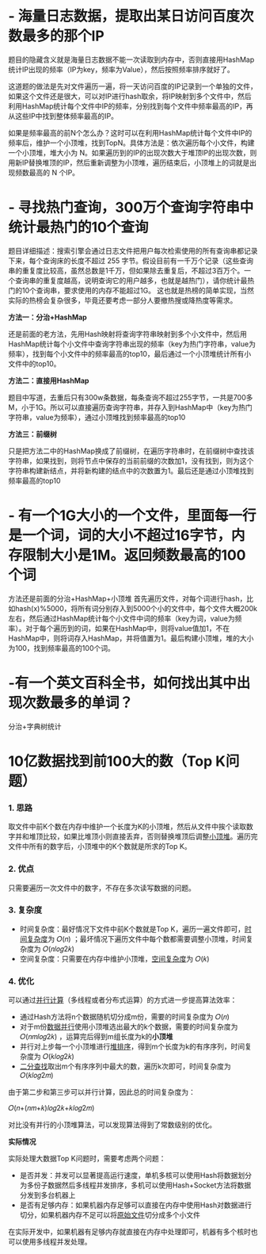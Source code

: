 # - 海量日志数据，提取出某日访问百度次数最多的那个IP

题目的隐藏含义就是海量日志数据不能一次读取到内存中，否则直接用HashMap统计IP出现的频率（IP为key，频率为Value），然后按照频率排序就好了。

 这道题的做法是先对文件遍历一遍，将一天访问百度的IP记录到一个单独的文件，如果这个文件还是很大，可以对IP进行hash取余，将IP映射到多个文件中，然后利用HashMap统计每个文件中IP的频率，分别找到每个文件中频率最高的IP，再从这些IP中找到整体频率最高的IP。

 如果是频率最高的前N个怎么办？这时可以在利用HashMap统计每个文件中IP的频率后，维护一个小顶堆，找到TopN。具体方法是：依次遍历每个小文件，构建一个小顶堆，堆大小为 N。如果遍历到的IP的出现次数大于堆顶IP的出现次数，则用新IP替换堆顶的IP，然后重新调整为小顶堆，遍历结束后，小顶堆上的词就是出现频数最高的 N 个IP。

# - 寻找热门查询，300万个查询字符串中统计最热门的10个查询

题目详细描述：搜索引擎会通过日志文件把用户每次检索使用的所有查询串都记录下来，每个查询床的长度不超过 255 字节。假设目前有一千万个记录（这些查询串的重复度比较高，虽然总数是1千万，但如果除去重复后，不超过3百万个。一个查询串的重复度越高，说明查询它的用户越多，也就是越热门），请你统计最热门的10个查询串，要求使用的内存不能超过1G。 这也就是热榜的简单实现，当然实际的热榜会复杂很多，毕竟还要考虑一部分人要撤热搜或降热度等需求。

**方法一：分治+HashMap** 

还是前面的老方法，先用Hash映射将查询字符串映射到多个小文件中，然后用HashMap统计每个小文件中查询字符串出现的频率（key为热门字符串，value为频率），找到每个小文件中的频率最高的top10，最后通过一个小顶堆统计所有小文件中的top10。

**方法二：直接用HashMap** 

题目中写道，去重后只有300w条数据，每条查询不超过255字节，一共是700多M，小于1G。所以可以直接遍历查询字符串，并存入到HashMap中（key为热门字符串，value为频率），通过小顶堆找到频率最高的top10

 **方法三：前缀树** 

只是把方法二中的HashMap换成了前缀树，在遍历字符串时，在前缀树中查找该字符串，如果找到，则将节点中保存的当前前缀的次数加1，没有找到，则为这个字符串构建新结点，并将新构建的结点中的次数置为1。最后还是通过小顶堆找到频率最高的top10

# - 有一个1G大小的一个文件，里面每一行是一个词，词的大小不超过16字节，内存限制大小是1M。返回频数最高的100个词

方法还是前面的分治+HashMap+小顶堆 首先遍历文件，对每个词进行hash，比如hash(x)%5000，将所有词分别存入到5000个小的文件中，每个文件大概200k左右，然后通过HashMap统计每个小文件中词的频率（key为词，value为频率）。对于每个遍历到的词，如果在HashMap中，则将value值加1，不在HashMap中，则将词存入HashMap，并将值置为1。最后构建小顶堆，堆的大小为100，找到频率最高的100个词。



# -有一个英文百科全书，如何找出其中出现次数最多的单词？

分治+字典树统计



# 10亿数据找到前100大的数（Top K问题）

### **1. 思路**

取文件中前K个数在内存中维护一个长度为K的小顶堆，然后从文件中挨个读取数字并和堆顶比较，如果比堆顶小则直接丢弃，否则替换堆顶后调整[小顶堆](https://zhida.zhihu.com/search?content_id=186262407&content_type=Article&match_order=6&q=小顶堆&zhida_source=entity)。遍历完文件中所有的数字后，小顶堆中的K个数就是所求的Top K。

### **2. 优点**

只需要遍历一次文件中的数字，不存在多次读写数据的问题。

### **3. 复杂度**

- 时间复杂度：最好情况下文件中前K个数就是Top K，遍历一遍文件即可，[时间复杂度](https://zhida.zhihu.com/search?content_id=186262407&content_type=Article&match_order=7&q=时间复杂度&zhida_source=entity)为 𝑂(𝑛) ；最坏情况下遍历文件中每个数都需要调整小顶堆，时间复杂度为 𝑂(𝑛𝑙𝑜𝑔2𝑘)
- 空间复杂度：只需要在内存中维护小顶堆，[空间复杂度](https://zhida.zhihu.com/search?content_id=186262407&content_type=Article&match_order=6&q=空间复杂度&zhida_source=entity)为 𝑂(𝑘)

### **4. 优化**

可以通过[并行计算](https://zhida.zhihu.com/search?content_id=186262407&content_type=Article&match_order=1&q=并行计算&zhida_source=entity)（多线程或者分布式运算）的方式进一步提高算法效率：

- 通过Hash方法将n个数据随机切分成m份，需要的时间复杂度为 𝑂(𝑛)
- 对于m份[数据并行](https://zhida.zhihu.com/search?content_id=186262407&content_type=Article&match_order=1&q=数据并行&zhida_source=entity)使用小顶堆选出最大的k个数据，需要的时间复杂度为 𝑂(𝑛𝑚𝑙𝑜𝑔2𝑘) ，运算完后得到m组长度为k的**小顶堆**
- 并行对上步每一个小顶堆进行[堆排序](https://zhida.zhihu.com/search?content_id=186262407&content_type=Article&match_order=1&q=堆排序&zhida_source=entity)，得到m个长度为k的有序序列，时间复杂度为 𝑂(𝑘𝑙𝑜𝑔2𝑘)
- [二分查找](https://zhida.zhihu.com/search?content_id=186262407&content_type=Article&match_order=1&q=二分查找&zhida_source=entity)取出m个有序序列中最大的数，遍历k次即可，时间复杂度为 𝑂(𝑘𝑙𝑜𝑔2𝑚)

由于第二步和第三步可以并行计算，因此总的时间复杂度为：

𝑂(𝑛+(𝑛𝑚+𝑘)𝑙𝑜𝑔2𝑘+𝑘𝑙𝑜𝑔2𝑚)

对比没有并行的小顶堆算法，可以发现算法得到了常数级别的优化。

**实际情况**

实际处理大数据Top K问题时，需要考虑两个问题：

- 是否并发：并发可以显著提高运行速度，单机多核可以使用Hash将数据划分为多份子数据然后多线程并发排序，多机可以使用Hash+Socket方法将数据分发到多台机器上
- 是否有足够内存：如果机器内存足够可以直接在内存中使用Hash对数据进行切分，如果机器内存不足可以将[原始文件](https://zhida.zhihu.com/search?content_id=186262407&content_type=Article&match_order=1&q=原始文件&zhida_source=entity)切分成多个小文件

在实际开发中，如果机器有足够内存就直接在内存中处理即可，机器有多个核时也可以使用多线程并发处理。



